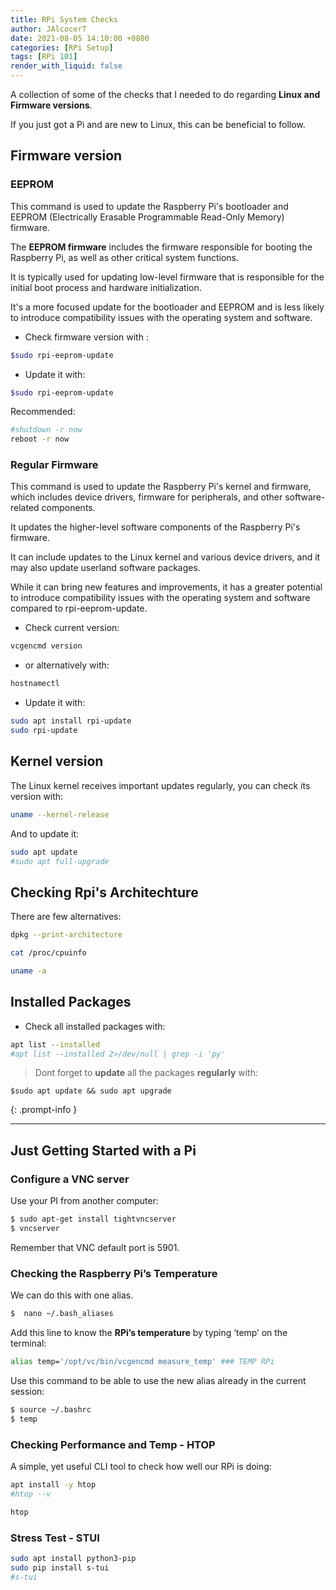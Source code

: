 ```yaml
---
title: RPi System Checks
author: JAlcocerT
date: 2021-08-05 14:10:00 +0800
categories: [RPi Setup]
tags: [RPi 101]
render_with_liquid: false
---
```



A collection of some of the checks that I needed to do regarding **Linux and Firmware versions**.

If you just got a Pi and are new to Linux, this can be beneficial to follow.

## Firmware version


### EEPROM

This command is used to update the Raspberry Pi's bootloader and EEPROM (Electrically Erasable Programmable Read-Only Memory) firmware.

The **EEPROM firmware** includes the firmware responsible for booting the Raspberry Pi, as well as other critical system functions.

It is typically used for updating low-level firmware that is responsible for the initial boot process and hardware initialization.

It's a more focused update for the bootloader and EEPROM and is less likely to introduce compatibility issues with the operating system and software.

* Check firmware version with :

```sh
$sudo rpi-eeprom-update
```
  
* Update it with:

```sh
$sudo rpi-eeprom-update
```

Recommended: 

```sh
#shutdown -r now
reboot -r now
```

### Regular Firmware

This command is used to update the Raspberry Pi's kernel and firmware, which includes device drivers, firmware for peripherals, and other software-related components.

It updates the higher-level software components of the Raspberry Pi's firmware.

It can include updates to the Linux kernel and various device drivers, and it may also update userland software packages.

While it can bring new features and improvements, it has a greater potential to introduce compatibility issues with the operating system and software compared to rpi-eeprom-update.

* Check current version:

```sh
vcgencmd version
```

* or alternatively with:


```sh
hostnamectl
```



* Update it with:


```sh
sudo apt install rpi-update
sudo rpi-update
```




## Kernel version


The Linux kernel receives important updates regularly, you can check its version with:


```sh
uname --kernel-release
```

And to update it:

```sh
sudo apt update
#sudo apt full-upgrade
```

## Checking Rpi's Architechture

There are few alternatives:

```sh
dpkg --print-architecture
```

```sh
cat /proc/cpuinfo 
```


```sh
uname -a
```

## Installed Packages

* Check all installed packages with:


```sh
apt list --installed
#apt list --installed 2>/dev/null | grep -i 'py'
```

> Dont forget to **update** all the packages **regularly** with: 
```console
$sudo apt update && sudo apt upgrade
```
{: .prompt-info }


---

## Just Getting Started with a Pi

### Configure a VNC server

Use your PI from another computer:

```sh
$ sudo apt-get install tightvncserver
$ vncserver
```

Remember that VNC default port is 5901.


### Checking the Raspberry Pi’s Temperature

We can do this with one alias.

```sh
$  nano ~/.bash_aliases
```
Add this line to know the **RPi’s temperature** by typing ‘temp’ on the terminal:



```sh
alias temp='/opt/vc/bin/vcgencmd measure_temp' ### TEMP RPi
```


Use this command to be able to use the new alias already in the current session:

```sh
$ source ~/.bashrc
$ temp
```



### Checking Performance and Temp - HTOP


A simple, yet useful CLI tool to check how well our RPi is doing:

```sh
apt install -y htop
#htop --v

htop
```

### Stress Test - STUI


```sh
sudo apt install python3-pip
sudo pip install s-tui
#s-tui
```